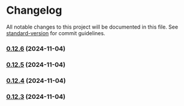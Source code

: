 # Changelog

All notable changes to this project will be documented in this file. See [standard-version](https://github.com/conventional-changelog/standard-version) for commit guidelines.

### [0.12.6](https://github.com/tiecoeletrica/EcoApp_Backend_Nest/compare/v0.12.5...v0.12.6) (2024-11-04)

### [0.12.5](https://github.com/tiecoeletrica/EcoApp_Backend_Nest/compare/v0.12.4...v0.12.5) (2024-11-04)

### [0.12.4](https://github.com/tiecoeletrica/EcoApp_Backend_Nest/compare/v0.12.3...v0.12.4) (2024-11-04)

### [0.12.3](https://github.com/tiecoeletrica/EcoApp_Backend_Nest/compare/v0.12.2...v0.12.3) (2024-11-04)
